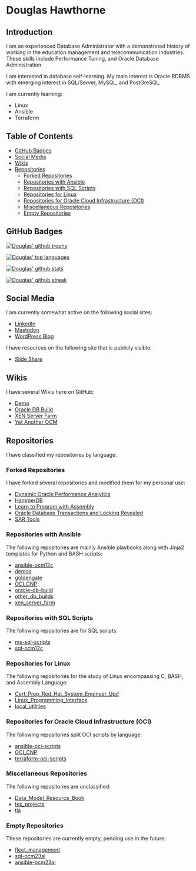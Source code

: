 # Douglas Hawthorne

## Introduction

I am an experienced Database Administrator with a demonstrated history of working in the education management and telecommunication industries. These skills include Performance Tuning, and Oracle Database Administration.

I am interested in database self-learning. My main interest is Oracle RDBMS with emerging interest in SQL/Server, MySQL, and PostGreSQL.

I am currently learning:

- Linux
- Ansible
- Terraform

## Table of Contents

- [GitHub Badges](#github-badges)
- [Social Media](#social-media)
- [Wikis](#wikis)
- [Repositories](#repositories)
  - [Forked Repositories](#forked-repositories)
  - [Repositories with Ansible](#repositories-with-ansible)
  - [Repositories with SQL Scripts](#repositories-with-sql-scripts)
  - [Repositories for Linux](#repositories-for-linux)
  - [Repositories for Oracle Cloud Infrastructure (OCI)](#repositories-for-oracle-cloud-infrastructure-oci)
  - [Miscellaneous Repositories](#miscellaneous-repositories)
  - [Empty Repositories](#empty-repositories)

## GitHub Badges

[![Douglas' github trophy](https://github-profile-trophy.vercel.app/?username=dfhawthorne&row=1)](https://github.com/ryo-ma/github-profile-trophy)

[![Douglas' top languages](https://github-readme-stats.vercel.app/api/top-langs/?username=dfhawthorne&theme=blue-green)](https://github.com/anuraghazra/github-readme-stats)

[![Douglas' github stats](https://github-readme-stats.vercel.app/api?username=dfhawthorne&theme=blue-green)](https://github.com/anuraghazra/github-readme-stats)

[![Douglas' github streak](https://github-readme-streak-stats.herokuapp.com/?user=dfhawthorne&theme=blue-green)](https://github.com/DenverCoder1/github-readme-streak-stats)

## Social Media

I am currently somewhat active on the following social sites:

- [LinkedIn](https://www.linkedin.com/in/douglas-hawthorne-b9570b11/)
- [Mastodon](https://mastodon.social/@dfhawthorne1)
- [WordPress Blog](https://yaocm.wordpress.com/)

I have resources on the following site that is publicly visible:

- [Slide Share](https://www.slideshare.net/DouglasHawthorne)

<!---
dfhawthorne/dfhawthorne is a ✨ special ✨ repository because its `README.md` (this file) appears on your GitHub profile.
You can click the Preview link to take a look at your changes.
--->

## Wikis

I have several Wikis here on GitHub:

- [Demo](https://github.com/dfhawthorne/demos/wiki)
- [Oracle DB Build](https://github.com/dfhawthorne/oracle-db-build/wiki)
- [XEN Server Farm](https://github.com/dfhawthorne/xen_server_farm/wiki)
- [Yet Another OCM](https://dfhawthorne.github.io)

## Repositories

I have classified my repositories by language.

### Forked Repositories

I have forked several repositories and modified them for my personal use:

- [Dynamic Oracle Performance Analytics](https://github.com/dfhawthorne/dynamic-oracle-perf-analytics/tree/personal_use)
- [HammerDB](https://github.com/dfhawthorne/HammerDB)
- [Learn to Program with Assembly](https://github.com/dfhawthorne/learn-to-program-w-assembly)
- [Oracle Database Transactions and Locking Revealed](https://github.com/dfhawthorne/oracle-db-transactions-locking-revealed/tree/personal_use)
- [SAR Tools](https://github.com/dfhawthorne/sar-tools)

### Repositories with Ansible

The following repositories are mainly Ansible playbooks along with Jinja2 templates for Python and BASH scripts:

- [ansible-ocm12c](https://github.com/dfhawthorne/ansible-ocm12c)
- [demos](https://github.com/dfhawthorne/demos)
- [goldengate](https://github.com/dfhawthorne/goldengate)
- [OCI_CNP](https://github.com/dfhawthorne/OCI_CNP)
- [oracle-db-build](https://github.com/dfhawthorne/oracle-db-build)
- [other_db_builds](https://github.com/dfhawthorne/other_db_builds)
- [xen_server_farm](https://github.com/dfhawthorne/xen_server_farm)

### Repositories with SQL Scripts

The following repositories are for SQL scripts:

- [ms-sql-scripts](https://github.com/dfhawthorne/ms-sql-scripts)
- [sql-ocm12c](https://github.com/dfhawthorne/sql-ocm12c)

### Repositories for Linux

The following repositories for the study of Linux encompassing C, BASH, and Assembly Language:

- [Cert_Prep_Red_Hat_System_Engineer_Upd](https://github.com/dfhawthorne/Cert_Prep_Red_Hat_System_Engineer_Upd)
- [Linux_Programming_Interface](https://github.com/dfhawthorne/Linux_Programming_Interface)
- [local_utilities](https://github.com/dfhawthorne/local_utilities)

### Repositories for Oracle Cloud Infrastructure (OCI)

The following repositories split OCI scripts by language:

- [ansible-oci-scripts](https://github.com/dfhawthorne/ansible-oci-scripts)
- [OCI_CNP](https://github.com/dfhawthorne/OCI_CNP)
- [terraform-oci-scripts](https://github.com/dfhawthorne/terraform-oci-scripts)

### Miscellaneous Repositories

The following repositories are unclassified:

- [Data_Model_Resource_Book](https://github.com/dfhawthorne/Data_Model_Resource_Book)
- [tex_projects](https://github.com/dfhawthorne/tex_projects)
- [tla](https://github.com/dfhawthorne/tla)

### Empty Repositories

These repositories are currently empty, pending use in the future:

- [fleet_management](https://github.com/dfhawthorne/fleet_management)
- [sql-ocm23ai](https://github.com/dfhawthorne/sql-ocm23ai)
- [ansible-ocm23ai](https://github.com/dfhawthorne/ansible-ocm23ai)
